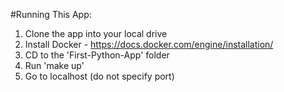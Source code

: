 #Running This App:
1. Clone the app into your local drive
2. Install Docker - https://docs.docker.com/engine/installation/
3. CD to the 'First-Python-App' folder
4. Run 'make up'
5. Go to localhost (do not specify port)
